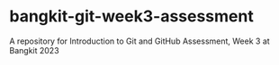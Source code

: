 # bangkit-git-week3-assessment
A repository for Introduction to Git and GitHub Assessment, Week 3 at Bangkit 2023
